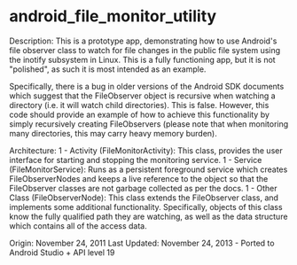 android_file_monitor_utility
============================

  Description: This is a prototype app, demonstrating how to use Android's file observer class to watch
  for file changes in the public file system using the inotify subsystem in Linux. This is a fully
  functioning app, but it is not "polished", as such it is most intended as an example.

  Specifically, there is a bug in older versions of the Android SDK documents which suggest that the FileObserver object
  is recursive when watching a directory (i.e. it will watch child directories).  This is false.  However,
  this code should provide an example of how to achieve this functionality by simply recursively creating
  FileObservers (please note that when monitoring many directories, this may carry heavy memory burden).

  Architecture:
  1 - Activity (FileMonitorActivity): This class, provides the user interface for starting and stopping the monitoring service.
  1 - Service (FileMonitorService): Runs as a persistent foreground service which creates FileObserverNodes and keeps a live reference to the object
 				so that the FileObserver classes are not garbage collected as per the docs.
  1 - Other Class (FileObserverNode): This class extends the FileObserver class, and implements some additional functionality.
  				Specifically, objects of this class know the fully qualified path they are watching, as well as the data structure
  				which contains all of the access data.

   Origin: November 24, 2011
   Last Updated: November 24, 2013 - Ported to Android Studio + API level 19